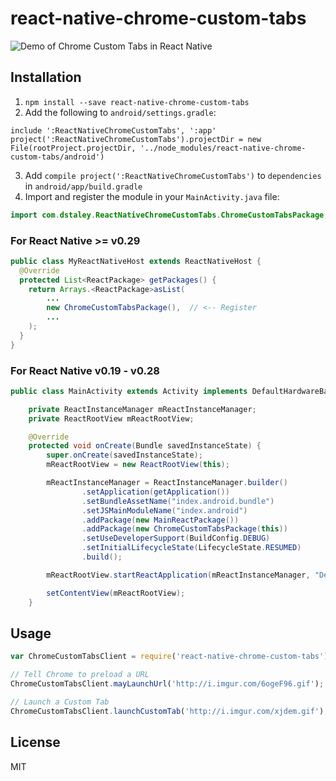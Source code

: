 # react-native-chrome-custom-tabs

![Demo of Chrome Custom Tabs in React Native](http://i.imgur.com/ZxO4Tut.gif)

## Installation

1. `npm install --save react-native-chrome-custom-tabs`
2. Add the following to `android/settings.gradle`:
```
include ':ReactNativeChromeCustomTabs', ':app'
project(':ReactNativeChromeCustomTabs').projectDir = new File(rootProject.projectDir, '../node_modules/react-native-chrome-custom-tabs/android')
```
3. Add `compile project(':ReactNativeChromeCustomTabs')` to  `dependencies` in `android/app/build.gradle`
4. Import and register the module in your `MainActivity.java` file:
```java
import com.dstaley.ReactNativeChromeCustomTabs.ChromeCustomTabsPackage; // <-- Import
```

### For React Native >= v0.29

```java
public class MyReactNativeHost extends ReactNativeHost {
  @Override
  protected List<ReactPackage> getPackages() {
    return Arrays.<ReactPackage>asList(
        ...
        new ChromeCustomTabsPackage(),  // <-- Register
        ...
    );
  }
}
```

### For React Native v0.19 - v0.28

```java
public class MainActivity extends Activity implements DefaultHardwareBackBtnHandler {

    private ReactInstanceManager mReactInstanceManager;
    private ReactRootView mReactRootView;

    @Override
    protected void onCreate(Bundle savedInstanceState) {
        super.onCreate(savedInstanceState);
        mReactRootView = new ReactRootView(this);

        mReactInstanceManager = ReactInstanceManager.builder()
                .setApplication(getApplication())
                .setBundleAssetName("index.android.bundle")
                .setJSMainModuleName("index.android")
                .addPackage(new MainReactPackage())
                .addPackage(new ChromeCustomTabsPackage(this))          // <-- Register
                .setUseDeveloperSupport(BuildConfig.DEBUG)
                .setInitialLifecycleState(LifecycleState.RESUMED)
                .build();

        mReactRootView.startReactApplication(mReactInstanceManager, "DemoReactNativeCustomTabs", null);

        setContentView(mReactRootView);
    }
```

## Usage

```js
var ChromeCustomTabsClient = require('react-native-chrome-custom-tabs');

// Tell Chrome to preload a URL
ChromeCustomTabsClient.mayLaunchUrl('http://i.imgur.com/6ogeF96.gif');

// Launch a Custom Tab
ChromeCustomTabsClient.launchCustomTab('http://i.imgur.com/xjdem.gif');
```

## License

MIT